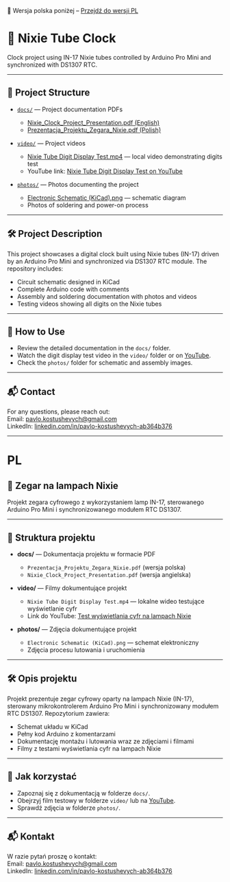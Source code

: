 📄 Wersja polska poniżej – [Przejdź do wersji PL](#PL)

# 🎉 Nixie Tube Clock

Clock project using IN-17 Nixie tubes controlled by Arduino Pro Mini and synchronized with DS1307 RTC.

---

## 📂 Project Structure

- [`docs/`](./docs) — Project documentation PDFs  
  - [Nixie_Clock_Project_Presentation.pdf (English)](docs/Nixie_Clock_Project_Presentation.pdf)  
  - [Prezentacja_Projektu_Zegara_Nixie.pdf (Polish)](docs/Prezentacja_Projektu_Zegara_Nixie.pdf)

- [`video/`](./video) — Project videos  
  - [Nixie Tube Digit Display Test.mp4](video/Nixie%20Tube%20Digit%20Display%20Test.mp4) — local video demonstrating digits test  
  - YouTube link: [Nixie Tube Digit Display Test on YouTube](https://youtube.com/shorts/KTlzbwLbgn8?feature=share)

- [`photos/`](./photos) — Photos documenting the project  
  - [Electronic Schematic (KiCad).png](photos/Electronic%20Schematic%20(KiCad).png) — schematic diagram  
  - Photos of soldering and power-on process

---

## 🛠️ Project Description

This project showcases a digital clock built using Nixie tubes (IN-17) driven by an Arduino Pro Mini and synchronized via DS1307 RTC module. The repository includes:

- Circuit schematic designed in KiCad  
- Complete Arduino code with comments  
- Assembly and soldering documentation with photos and videos  
- Testing videos showing all digits on the Nixie tubes

---

## 📁 How to Use

- Review the detailed documentation in the `docs/` folder.  
- Watch the digit display test video in the `video/` folder or on [YouTube](https://youtube.com/shorts/KTlzbwLbgn8?feature=share).  
- Check the `photos/` folder for schematic and assembly images.

---

## 📬 Contact

For any questions, please reach out:  
Email: pavlo.kostushevych@gmail.com  
LinkedIn: [linkedin.com/in/pavlo-kostushevych-ab364b376](https://linkedin.com/in/pavlo-kostushevych-ab364b376)

---

# PL

## 🎉 Zegar na lampach Nixie

Projekt zegara cyfrowego z wykorzystaniem lamp IN-17, sterowanego Arduino Pro Mini i synchronizowanego modułem RTC DS1307.

---

## 📂 Struktura projektu

- **docs/** — Dokumentacja projektu w formacie PDF  
  - `Prezentacja_Projektu_Zegara_Nixie.pdf` (wersja polska)  
  - `Nixie_Clock_Project_Presentation.pdf` (wersja angielska)

- **video/** — Filmy dokumentujące projekt  
  - `Nixie Tube Digit Display Test.mp4` — lokalne wideo testujące wyświetlanie cyfr  
  - Link do YouTube: [Test wyświetlania cyfr na lampach Nixie](https://youtube.com/shorts/KTlzbwLbgn8?feature=share)

- **photos/** — Zdjęcia dokumentujące projekt  
  - `Electronic Schematic (KiCad).png` — schemat elektroniczny  
  - Zdjęcia procesu lutowania i uruchomienia

---

## 🛠️ Opis projektu

Projekt prezentuje zegar cyfrowy oparty na lampach Nixie (IN-17), sterowany mikrokontrolerem Arduino Pro Mini i synchronizowany modułem RTC DS1307. Repozytorium zawiera:

- Schemat układu w KiCad  
- Pełny kod Arduino z komentarzami  
- Dokumentację montażu i lutowania wraz ze zdjęciami i filmami  
- Filmy z testami wyświetlania cyfr na lampach Nixie

---

## 📁 Jak korzystać

- Zapoznaj się z dokumentacją w folderze `docs/`.  
- Obejrzyj film testowy w folderze `video/` lub na [YouTube](https://youtube.com/shorts/KTlzbwLbgn8?feature=share).  
- Sprawdź zdjęcia w folderze `photos/`.

---

## 📬 Kontakt

W razie pytań proszę o kontakt:  
Email: pavlo.kostushevych@gmail.com  
LinkedIn: [linkedin.com/in/pavlo-kostushevych-ab364b376](https://linkedin.com/in/pavlo-kostushevych-ab364b376)
